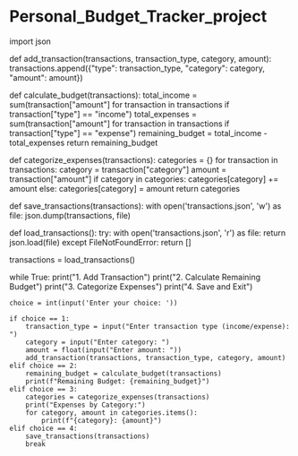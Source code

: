 # Personal_Budget_Tracker_project




import json

def add_transaction(transactions, transaction_type, category, amount):
    transactions.append({"type": transaction_type, "category": category, "amount": amount})

def calculate_budget(transactions):
    total_income = sum(transaction["amount"] for transaction in transactions if transaction["type"] == "income")
    total_expenses = sum(transaction["amount"] for transaction in transactions if transaction["type"] == "expense")
    remaining_budget = total_income - total_expenses
    return remaining_budget

def categorize_expenses(transactions):
    categories = {}
    for transaction in transactions:
        category = transaction["category"]
        amount = transaction["amount"]
        if category in categories:
            categories[category] += amount
        else:
            categories[category] = amount
    return categories

def save_transactions(transactions):
    with open('transactions.json', 'w') as file:
        json.dump(transactions, file)

def load_transactions():
    try:
        with open('transactions.json', 'r') as file:
            return json.load(file)
    except FileNotFoundError:
        return []

transactions = load_transactions()

while True:
    print("1. Add Transaction")
    print("2. Calculate Remaining Budget")
    print("3. Categorize Expenses")
    print("4. Save and Exit")

    choice = int(input('Enter your choice: '))

    if choice == 1:
        transaction_type = input("Enter transaction type (income/expense): ")
        category = input("Enter category: ")
        amount = float(input("Enter amount: "))
        add_transaction(transactions, transaction_type, category, amount)
    elif choice == 2:
        remaining_budget = calculate_budget(transactions)
        print(f"Remaining Budget: {remaining_budget}")
    elif choice == 3:
        categories = categorize_expenses(transactions)
        print("Expenses by Category:")
        for category, amount in categories.items():
            print(f"{category}: {amount}")
    elif choice == 4:
        save_transactions(transactions)
        break

